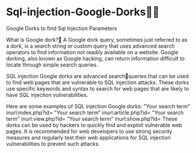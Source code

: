 # Sql-injection-Google-Dorks🤷‍♂️
Google Dorks to find Sql Injection Parameters  

What is Google dork?🤣
A Google dork query, sometimes just referred to as a dork, is a search string or custom query that uses advanced search operators to find information not 
readily available on a website. Google dorking, also known as Google hacking, can return information difficult to locate through simple search queries.

SQL injection Google dorks are advanced search🤞queries that can be used to find web pages that are vulnerable to SQL injection attacks. These dorks use specific 
keywords and syntax to search for web pages that are likely to have SQL injection vulnerabilities.

Here are some examples of SQL injection Google dorks:
"Your search term" inurl:index.php?id=
"Your search term" inurl:article.php?id=
"Your search term" inurl:view.php?id=
"Your search term" inurl:show.php?id=
These dorks can be used by hackers to quickly find and exploit vulnerable web pages. It is recommended for web developers to use strong security measures and regularly test their web applications for SQL injection vulnerabilities to prevent such attacks.
